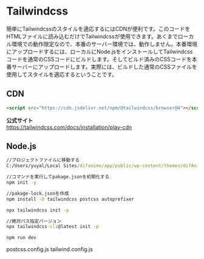 # Tailwindcss
簡単にTailwindcssのスタイルを適応するにはCDNが便利です。このコードをHTMLファイルに読み込むだけでTailwindcssが使用できます。あくまでローカル環境での動作限定なので、本番のサーバー環境では、動作しません。本番環境にアップロードするには、ローカルにNode.jsをインストールしてTailwindcssコードを通常のCSSコードにビルドします。そしてビルド済みのCSSコードを本番サーバーにアップロードします。実際には、ビルドした通常のCSSファイルを使用してスタイルを適応するということです。
## CDN
```html
<script src="https://cdn.jsdelivr.net/npm/@tailwindcss/browser@4"></script>
```
**公式サイト**<br>
https://tailwindcss.com/docs/installation/play-cdn
## Node.js
```cmd
//プロジェクトファイルに移動する
C:/Users/yuyal/Local Sites/difanime/app/public/wp-content/themes/difAnime
```
```cmd
//コマンドを実行してpakage.jsonを初期化する
npm init -y
```
```cmd
//pakage-lock.jsonを作成
npm install -D tailwindcss postcss autoprefixer
```
```cmd
npx tailwindcss init -p

//絶対パス指定バージョン
npx tailwindcss-cli@latest init -p
```
```cmd
npm run dev
```
postcss.config.js
tailwind.config.js